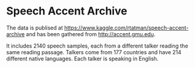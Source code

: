 # Speech Accent Archive

The data is publised at https://www.kaggle.com/rtatman/speech-accent-archive
and has been gathered from http://accent.gmu.edu.

It includes 2140 speech samples, each from a different talker reading the same
reading passage. Talkers come from 177 countries and have 214 different native
languages. Each talker is speaking in English.
